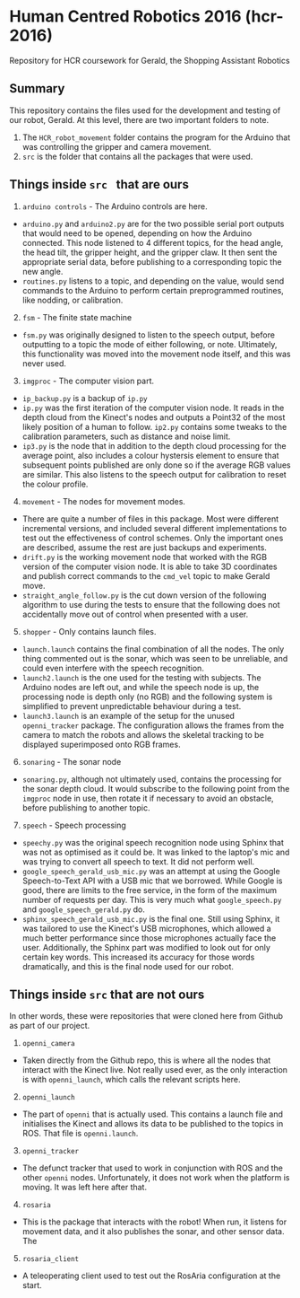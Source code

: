 # Human Centred Robotics 2016 (hcr-2016)
Repository for HCR coursework for Gerald, the Shopping Assistant Robotics

## Summary ##
This repository contains the files used for the development and testing of our robot, Gerald. At this level, there are two important folders to note.
1. The `HCR_robot_movement` folder contains the program for the Arduino that was controlling the gripper and camera movement.
2. `src` is the folder that contains all the packages that were used.

## Things inside `src ` that are ours ##

1. `arduino controls` - The Arduino controls are here.
  * `arduino.py` and `arduino2.py` are for the two possible serial port outputs that would need to be opened, depending on how the Arduino connected. This node listened to 4 different topics, for the head angle, the head tilt, the gripper height, and the gripper claw. It then sent the appropriate serial data, before publishing to a corresponding topic the new angle.
  * `routines.py` listens to a topic, and depending on the value, would send commands to the Arduino to perform certain preprogrammed routines, like nodding, or calibration.

2. `fsm` - The finite state machine
  * `fsm.py` was originally designed to listen to the speech output, before outputting to a topic the mode of either following, or note. Ultimately, this functionality was moved into the movement node itself, and this was never used.

3. `imgproc` - The computer vision part.
  * `ip_backup.py` is a backup of `ip.py`
  * `ip.py` was the first iteration of the computer vision node. It reads in the depth cloud from the Kinect's nodes and outputs a Point32 of the most likely position of a human to follow. `ip2.py` contains some tweaks to the calibration parameters, such as distance and noise limit.
  * `ip3.py` is the node that in addition to the depth cloud processing for the average point, also includes a colour hystersis element to ensure that subsequent points published are only done so if the average RGB values are similar. This also listens to the speech output for calibration to reset the colour profile.

4. `movement` - The nodes for movement modes.
  * There are quite a number of files in this package. Most were different incremental versions, and included several different implementations to test out the effectiveness of control schemes. Only the important ones are described, assume the rest are just backups and experiments.
  * `drift.py` is the working movement node that worked with the RGB version of the computer vision node. It is able to take 3D coordinates and publish correct commands to the `cmd_vel` topic to make Gerald move.
  * `straight_angle_follow.py` is the cut down version of the following algorithm to use during the tests to ensure that the following does not accidentally move out of control when presented with a user. 

5. `shopper` - Only contains launch files.
  * `launch.launch` contains the final combination of all the nodes. The only thing commented out is the sonar, which was seen to be unreliable, and could even interfere with the speech recognition.
  * `launch2.launch` is the one used for the testing with subjects. The Arduino nodes are left out, and while the speech node is up, the processing node is depth only (no RGB) and the following system is simplified to prevent unpredictable behaviour during a test.
  * `launch3.launch` is an example of the setup for the unused `openni_tracker` package. The configuration allows the frames from the camera to match the robots and allows the skeletal tracking to be displayed superimposed onto RGB frames.

6. `sonaring` - The sonar node
  * `sonaring.py`, although not ultimately used, contains the processing for the sonar depth cloud. It would subscribe to the following point from the `imgproc` node in use, then rotate it if necessary to avoid an obstacle, before publishing to another topic.

7. `speech` - Speech processing
  * `speechy.py` was the original speech recognition node using Sphinx that was not as optimised as it could be. It was linked to the laptop's mic and was trying to convert all speech to text. It did not perform well.
  * `google_speech_gerald_usb_mic.py` was an attempt at using the Google Speech-to-Text API with a USB mic that we borrowed. While Google is good, there are limits to the free service, in the form of the maximum number of requests per day. This is very much what `google_speech.py` and `google_speech_gerald.py` do.
  * `sphinx_speech_gerald_usb_mic.py` is the final one. Still using Sphinx, it was tailored to use the Kinect's USB microphones, which allowed a much better performance since those microphones actually face the user. Additionally, the Sphinx part was modified to look out for only certain key words. This increased its accuracy for those words dramatically, and this is the final node used for our robot.

## Things inside `src` that are not ours ##
In other words, these were repositories that were cloned here from Github as part of our project.

1. `openni_camera`
  * Taken directly from the Github repo, this is where all the nodes that interact with the Kinect live. Not really used ever, as the only interaction is with `openni_launch`, which calls the relevant scripts here.

2. `openni_launch`
  * The part of `openni` that is actually used. This contains a launch file and initialises the Kinect and allows its data to be published to the topics in ROS. That file is `openni.launch`.

3. `openni_tracker`
  * The defunct tracker that used to work in conjunction with ROS and the other `openni` nodes. Unfortunately, it does not work when the platform is moving. It was left here after that.

4. `rosaria`
  * This is the package that interacts with the robot! When run, it listens for movement data, and it also publishes the sonar, and other sensor data. The

5. `rosaria_client`
  * A teleoperating client used to test out the RosAria configuration at the start.
